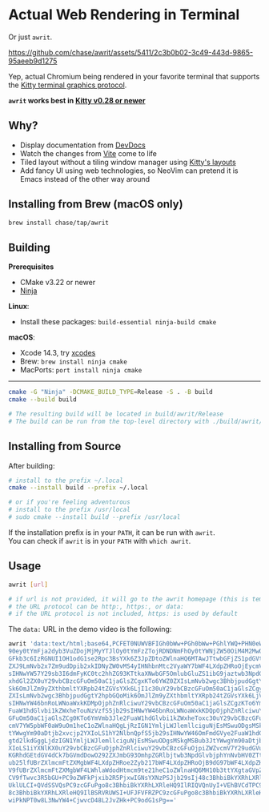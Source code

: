 # Actual Web Rendering in Terminal

Or just `awrit`.

https://github.com/chase/awrit/assets/5411/2c3b0b02-3c49-443d-9865-95aeeb9d1275

Yep, actual Chromium being rendered in your favorite terminal that supports the [Kitty terminal graphics protocol](https://sw.kovidgoyal.net/kitty/graphics-protocol/).

**`awrit` works best in [Kitty v0.28 or newer](https://github.com/kovidgoyal/kitty/releases)**

## Why?

- Display documentation from [DevDocs](https://devdocs.io)
- Watch the changes from [Vite](https://vitejs.dev) come to life
- Tiled layout without a tiling window manager using [Kitty's layouts](https://sw.kovidgoyal.net/kitty/layouts/)
- Add fancy UI using web technologies, so NeoVim can pretend it is Emacs instead of the other way around

## Installing from Brew (macOS only)
```bash
brew install chase/tap/awrit
```

## Building

**Prerequisites**

- CMake v3.22 or newer
- [Ninja](https://github.com/ninja-build/ninja/releases)

**Linux**:

- Install these packages: `build-essential ninja-build cmake`

**macOS**:

- Xcode 14.3, try [xcodes](https://github.com/XcodesOrg/xcodes)
- Brew: `brew install ninja cmake`
- MacPorts: `port install ninja cmake`

---

```bash
cmake -G "Ninja" -DCMAKE_BUILD_TYPE=Release -S . -B build
cmake --build build

# The resulting build will be located in build/awrit/Release
# The build can be run from the top-level directory with ./build/awrit/Release/awrit
```

## Installing from Source

After building:

```bash
# install to the prefix ~/.local
cmake --install build --prefix ~/.local

# or if you're feeling adventurous 
# install to the prefix /usr/local
# sudo cmake --install build --prefix /usr/local
```

If the installation prefix is in your `PATH`, it can be run with `awrit`.  
You can check if `awrit` is in your `PATH` with `which awrit`.

## Usage

```bash
awrit [url]

# if url is not provided, it will go to the awrit homepage (this is temporary, promise)
# the URL protocol can be http:, https:, or data:
# if the URL protocol is not included, https: is used by default
```

The `data:` URL in the demo video is the following:

```bash
awrit 'data:text/html;base64,PCFET0NUWVBFIGh0bWw+PGh0bWw+PGhlYWQ+PHN0eWxlPjpyb2
90ey0tYmFja2dyb3VuZDojMjMyYTJlOy0tYmFzZTojRDNDNmFhOy0tYWNjZW50OiM4M2MwOTI7LS1za
GFkb3c6IzRGNUI1OH1odG1se2Rpc3BsYXk6Z3JpZDtoZWlnaHQ6MTAwJTtwbGFjZS1pdGVtczpjZW50
ZXJ9LmNvb2x7Zm9udDpib2xkIDNyZW0vMS4yIHNhbnMtc2VyaWY7bWF4LXdpZHRoOjEycmVtfS5jb29
sIHNwYW57Y29sb3I6dmFyKC0tc2hhZG93KTtkaXNwbGF5OmlubGluZS1ibG9jaztwb3NpdGlvbjpyZW
xhdGl2ZX0uY29vbCBzcGFuOm50aC1jaGlsZCgxKTo6YWZ0ZXIsLmNvb2wgc3BhbjpudGgtY2hpbGQoM
Sk6OmJlZm9yZXthbmltYXRpb24tZGVsYXk6LjI1c30uY29vbCBzcGFuOm50aC1jaGlsZCgyKTo6YWZ0
ZXIsLmNvb2wgc3BhbjpudGgtY2hpbGQoMik6OmJlZm9yZXthbmltYXRpb24tZGVsYXk6LjVzfS5jb29
sIHNwYW46bnRoLWNoaWxkKDMpOjphZnRlciwuY29vbCBzcGFuOm50aC1jaGlsZCgzKTo6YmVmb3Jle2
FuaW1hdGlvbi1kZWxheTouNzVzfS5jb29sIHNwYW46bnRoLWNoaWxkKDQpOjphZnRlciwuY29vbCBzc
GFuOm50aC1jaGlsZCg0KTo6YmVmb3Jle2FuaW1hdGlvbi1kZWxheToxc30uY29vbCBzcGFuOjpiZWZv
cmV7YW5pbWF0aW9uOm1heC1oZWlnaHQgLjRzIGN1YmljLWJlemllciguNjEsMSwuODgsMSkgMSBub3J
tYWwgYm90aDtjb2xvcjp2YXIoLS1hY2NlbnQpfS5jb29sIHNwYW46OmFmdGVye2FuaW1hdGlvbjptYX
gtd2lkdGggLjdzIGN1YmljLWJlemllciguNjEsMSwuODgsMSkgMSBub3JtYWwgYm90aDtjb2xvcjp2Y
XIoLS1iYXNlKX0uY29vbCBzcGFuOjphZnRlciwuY29vbCBzcGFuOjpiZWZvcmV7Y29udGVudDphdHRy
KGRhdGEtdGV4dCk7bGVmdDowO292ZXJmbG93OmhpZGRlbjtwb3NpdGlvbjphYnNvbHV0ZTtzcGVhazp
ub25lfUBrZXlmcmFtZXMgbWF4LXdpZHRoe2Zyb217bWF4LXdpZHRoOjB9dG97bWF4LXdpZHRoOjEwMC
V9fUBrZXlmcmFtZXMgbWF4LWhlaWdodHtmcm9te21heC1oZWlnaHQ6MH10b3ttYXgtaGVpZ2h0OjEwM
CV9fTwvc3R5bGU+PC9oZWFkPjxib2R5PjxwIGNsYXNzPSJjb29sIj48c3BhbiBkYXRhLXRleHQ9IkFX
UklULCI+QVdSSVQsPC9zcGFuPgo8c3BhbiBkYXRhLXRleHQ9IlRIQVQnUyI+VEhBVCdTPC9zcGFuPgo
8c3BhbiBkYXRhLXRleHQ9IlBSRVRUWSI+UFJFVFRZPC9zcGFuPgo8c3BhbiBkYXRhLXRleHQ9IkNPT0
wiPkNPT0w8L3NwYW4+CjwvcD48L2JvZHk+PC9odG1sPg=='
```
